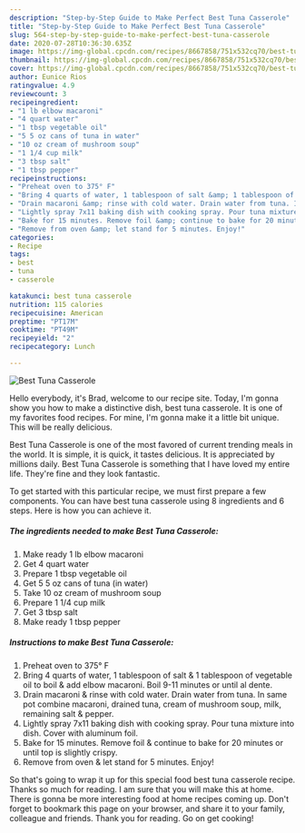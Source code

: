 ```yaml
---
description: "Step-by-Step Guide to Make Perfect Best Tuna Casserole"
title: "Step-by-Step Guide to Make Perfect Best Tuna Casserole"
slug: 564-step-by-step-guide-to-make-perfect-best-tuna-casserole
date: 2020-07-28T10:36:30.635Z
image: https://img-global.cpcdn.com/recipes/8667858/751x532cq70/best-tuna-casserole-recipe-main-photo.jpg
thumbnail: https://img-global.cpcdn.com/recipes/8667858/751x532cq70/best-tuna-casserole-recipe-main-photo.jpg
cover: https://img-global.cpcdn.com/recipes/8667858/751x532cq70/best-tuna-casserole-recipe-main-photo.jpg
author: Eunice Rios
ratingvalue: 4.9
reviewcount: 3
recipeingredient:
- "1 lb elbow macaroni"
- "4 quart water"
- "1 tbsp vegetable oil"
- "5 5 oz cans of tuna in water"
- "10 oz cream of mushroom soup"
- "1 1/4 cup milk"
- "3 tbsp salt"
- "1 tbsp pepper"
recipeinstructions:
- "Preheat oven to 375° F"
- "Bring 4 quarts of water, 1 tablespoon of salt &amp; 1 tablespoon of vegetable oil to boil &amp; add elbow macaroni. Boil 9-11 minutes or until al dente."
- "Drain macaroni &amp; rinse with cold water. Drain water from tuna. In same pot combine macaroni, drained tuna, cream of mushroom soup, milk, remaining salt &amp; pepper."
- "Lightly spray 7x11 baking dish with cooking spray. Pour tuna mixture into dish. Cover with aluminum foil."
- "Bake for 15 minutes. Remove foil &amp; continue to bake for 20 minutes or until top is slightly crispy."
- "Remove from oven &amp; let stand for 5 minutes. Enjoy!"
categories:
- Recipe
tags:
- best
- tuna
- casserole

katakunci: best tuna casserole 
nutrition: 115 calories
recipecuisine: American
preptime: "PT17M"
cooktime: "PT49M"
recipeyield: "2"
recipecategory: Lunch

---
```



![Best Tuna Casserole](https://img-global.cpcdn.com/recipes/8667858/751x532cq70/best-tuna-casserole-recipe-main-photo.jpg)

Hello everybody, it's Brad, welcome to our recipe site. Today, I'm gonna show you how to make a distinctive dish, best tuna casserole. It is one of my favorites food recipes. For mine, I'm gonna make it a little bit unique. This will be really delicious.

Best Tuna Casserole is one of the most favored of current trending meals in the world. It is simple, it is quick, it tastes delicious. It is appreciated by millions daily. Best Tuna Casserole is something that I have loved my entire life. They're fine and they look fantastic.




To get started with this particular recipe, we must first prepare a few components. You can have best tuna casserole using 8 ingredients and 6 steps. Here is how you can achieve it.

<!--inarticleads1-->

##### The ingredients needed to make Best Tuna Casserole:

1. Make ready 1 lb elbow macaroni
1. Get 4 quart water
1. Prepare 1 tbsp vegetable oil
1. Get 5 5 oz cans of tuna (in water)
1. Take 10 oz cream of mushroom soup
1. Prepare 1 1/4 cup milk
1. Get 3 tbsp salt
1. Make ready 1 tbsp pepper




<!--inarticleads2-->

##### Instructions to make Best Tuna Casserole:

1. Preheat oven to 375° F
1. Bring 4 quarts of water, 1 tablespoon of salt &amp; 1 tablespoon of vegetable oil to boil &amp; add elbow macaroni. Boil 9-11 minutes or until al dente.
1. Drain macaroni &amp; rinse with cold water. Drain water from tuna. In same pot combine macaroni, drained tuna, cream of mushroom soup, milk, remaining salt &amp; pepper.
1. Lightly spray 7x11 baking dish with cooking spray. Pour tuna mixture into dish. Cover with aluminum foil.
1. Bake for 15 minutes. Remove foil &amp; continue to bake for 20 minutes or until top is slightly crispy.
1. Remove from oven &amp; let stand for 5 minutes. Enjoy!




So that's going to wrap it up for this special food best tuna casserole recipe. Thanks so much for reading. I am sure that you will make this at home. There is gonna be more interesting food at home recipes coming up. Don't forget to bookmark this page on your browser, and share it to your family, colleague and friends. Thank you for reading. Go on get cooking!
